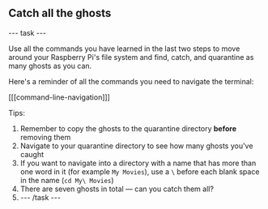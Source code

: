 ## Catch all the ghosts

\--- task \---

Use all the commands you have learned in the last two steps to move around your Raspberry Pi's file system and find, catch, and quarantine as many ghosts as you can.

Here's a reminder of all the commands you need to navigate the terminal:

[[[command-line-navigation]]]

Tips:

1. Remember to copy the ghosts to the quarantine directory **before** removing them
2. Navigate to your quarantine directory to see how many ghosts you've caught
3. If you want to navigate into a directory with a name that has more than one word in it (for example `My Movies`), use a `\` before each blank space in the name (`cd My\ Movies`)
4. There are seven ghosts in total — can you catch them all?
5. \--- /task \---